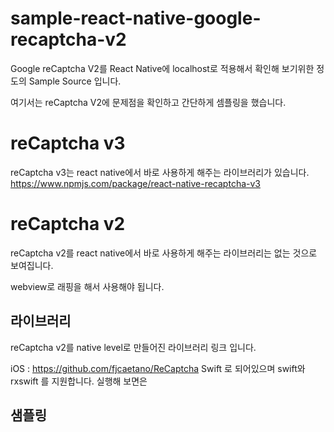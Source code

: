 # sample-react-native-google-recaptcha-v2

Google reCaptcha V2를 React Native에 localhost로 적용해서 확인해 보기위한 정도의 Sample Source 입니다.

여기서는 reCaptcha V2에 문제점을 확인하고 간단하게 셈플링을 했습니다.

# reCaptcha v3
reCaptcha v3는 react native에서 바로 사용하게 해주는 라이브러리가 있습니다. 
https://www.npmjs.com/package/react-native-recaptcha-v3

#  reCaptcha v2
reCaptcha v2를 react native에서 바로 사용하게 해주는 라이브러리는 없는 것으로 보여집니다.

webview로 래핑을 해서 사용해야 됩니다.

## 라이브러리
reCaptcha v2를 native level로 만들어진 라이브러리 링크 입니다.

iOS : https://github.com/fjcaetano/ReCaptcha
Swift 로 되어있으며 swift와 rxswift 를 지원합니다.
실행해 보면은 

## 샘플링